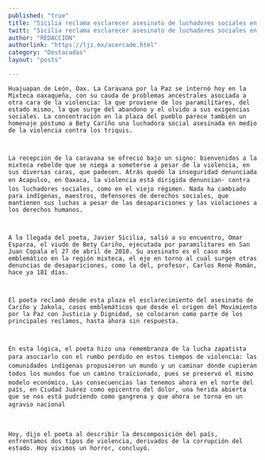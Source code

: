 ```yaml
---
published: "true"
title: "Sicilia reclama esclarecer asesinato de luchadores sociales en Oaxaca"
twitt: "Sicilia reclama esclarecer asesinato de luchadores sociales en Oaxaca"
author: "REDACCION"
authorlink: "https://ljz.mx/acercade.html"
category: "Destacadas"
layout: "posts"

---
```



  
    Huajuapan de León, Oax. La Caravana por la Paz se internó hoy en la Mixteca oaxaqueña, con su cauda de problemas ancestrales asociada a otra cara de la violencia: la que proviene de los paramilitares, del estado mismo, la que surge del abandono y el olvido a sus exigencias sociales. La concentración en la plaza del pueblo parece también un homenaje póstumo a Bety Cariño una luchadora social asesinada en medio de la violencia contra los triquis.
  
  
  
    La recepción de la caravana se ofreció bajo un signo: bienvenidos a la mixteca rebelde que se niega a someterse a pesar de la violencia, en sus diversas caras, que padecen. Atrás quedó la inseguridad denunciada en Acapulco, en Oaxaca, la violencia está dirigida denuncian- contra los luchadores sociales, como en el viejo régimen. Nada ha cambiado para indígenas, maestros, defensores de derechos sociales, que mantienen sus luchas a pesar de las desapariciones y las violaciones a los derechos humanos.
  
  
  
    A la llegada del poeta, Javier Sicilia, salió a su encuentro, Omar Esparza, el viudo de Bety Cariño, ejecutada por paramilitares en San Juan Copala el 27 de abril de 2010. Su asesinato es el caso más emblemático en la región mixteca, el eje en torno al cual surgen otras denuncias de desapariciones, como la del, profesor, Carlos René Román, hace ya 181 días.
  
  
  
    El poeta reclamó desde esta plaza el esclarecimiento del asesinato de Cariño y Jakola, casos emblemáticos que desde el origen del Movimiento por la Paz con Justicia y Dignidad, se colocaron como parte de los principales reclamos, hasta ahora sin respuesta.
  
  
  
    En esta lógica, el poeta hizo una remembranza de la lucha zapatista para asociarlo con el rumbo perdido en estos tiempos de violencia: las comunidades indígenas propusieron un mundo y un caminar donde cupieran todos los mundos fue un camino traicionado, pues se preservó el mismo modelo económico. Las consecuencias las tenemos ahora en el norte del país, en Ciudad Juárez como epicentro del dolor, una herida abierta que se nos está pudriendo como gangrena y que ahora se torna en un agravio nacional
  
  
  
    Hoy, dijo el poeta al describir la descomposición del país, enfrentamos dos tipos de violencia, derivados de la corrupción del estado. Hoy vivimos un horror, concluyó.
  

